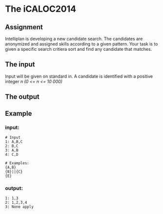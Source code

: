 # The iCALOC2014

## Assignment
Intelliplan is developing a new candidate search. The candidates are anonymized and assigned skills according to a given pattern.
Your task is to given a specific search critiera sort and find any candidate that matches.

## The input
Input will be given on standard in.
A candidate is identified with a positive integer *n (0 <= n <= 10 000)* 

## The output

## Example

### input:
```
# Input
1: A,B,C
2: B,C
3: A,B
4: C,D

# Examples:
{A,B}
{B}||{C}
{E}
```

### output:
```
1: 1,3
2: 1,2,3,4
3: None apply
```
